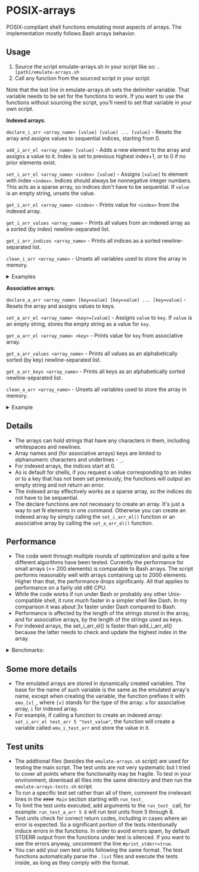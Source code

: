 # POSIX-arrays
POSIX-compliant shell functions emulating most aspects of arrays. The implementation mostly follows Bash arrays behavior.

## Usage
1) Source the script emulate-arrays.sh in your script like so: `. [path]/emulate-arrays.sh`
2) Call any function from the sourced script in your script.

Note that the last line in emulate-arrays.sh sets the delimiter variable. That variable needs to be set for the functions to work. If you want to use the functions without sourcing the script, you'll need to set that variable in your own script.

**Indexed arrays**:

`declare_i_arr <array_name> [value] [value] ... [value]` - Resets the array and assigns values to sequential indices, starting from 0.

`add_i_arr_el <array_name> [value]` - Adds a new element to the array and assigns a value to it. Index is set to previous highest index+1, or to 0 if no prior elements exist.

`set_i_arr_el <array_name> <index> [value]` - Assigns `[value]` to element with index `<index>`. Indices should always be nonnegative integer numbers. This acts as a sparse array, so indices don't have to be sequential. If `value` is an empty string, unsets the value.

`get_i_arr_el <array_name> <index>` - Prints value for `<index>` from the indexed array.

`get_i_arr_values <array_name>` - Prints all values from an indexed array as a sorted (by index) newline-separated list.

`get_i_arr_indices <array_name>` - Prints all indices as a sorted newline-separated list.

`clean_i_arr <array_name>` - Unsets all variables used to store the array in memory.

<details> <summary> Examples </summary>
Input:

```
set_i_arr_el test_arr 10 some_val
get_i_arr_el test_arr 10
```

Output: `some_val`

Input:

```
declare_i_arr test_arr val1 val2 "val 123 etc"
get_i_arr_el test_arr 2
```

Output: `val3 123 etc`
</details>

**Associative arrays**:

`declare_a_arr <array_name> [key=value] [key=value] ... [key=value]` - Resets the array and assigns values to keys.

`set_a_arr_el <array_name> <key>=[value]` - Assigns `value` to `key`. If `value` is an empty string, stores the empty string as a value for `key`.

`get_a_arr_el <array_name> <key>` - Prints value for `key` from associative array.

`get_a_arr_values <array_name>` - Prints all values as an alphabetically sorted (by key) newline-separated list.

`get_a_arr_keys <array_name>` - Prints all keys as an alphabetically sorted newline-separated list.

`clean_a_arr <array_name>` - Unsets all variables used to store the array in memory.

<details> <summary> Example </summary>

Input:

```
set_a_arr_el test_arr some_key="this is a test"
get_a_arr_el test_arr some_key
```

Output: `this is a test`
</details>

## Details
- The arrays can hold strings that have any characters in them, including whitespaces and newlines.
- Array names and (for associative arrays) keys are limited to alphanumeric characters and underlines - `_`.
- For indexed arrays, the indices start at 0.
- As is default for shells, if you request a value corresponding to an index or to a key that has not been set previously, the functions will output an empty string and not return an error.
- The indexed array effectively works as a sparse array, so the indices do not have to be sequential.
- The declare functions are not necessary to create an array. It's just a way to set N elements in one command. Otherwise you can create an indexed array by simply calling the `set_i_arr_el()` function or an associative array by calling the `set_a_arr_el()` function.

## Performance
- The code went through multiple rounds of optimization and quite a few different algorithms have been tested. Currently the performance for small arrays (<= 200 elements) is comparable to Bash arrays. The script performs reasonably well with arrays containing up to 2000 elements. Higher than that, the performance drops significanly. All that applies to performance on a fairly old x86 CPU.
- While the code works if run under Bash or probably any other Unix-compatible shell, it runs much faster in a simpler shell like Dash. In my comparison it was about 3x faster under Dash compared to Bash.
- Performance is affected by the length of the strings stored in the array, and for associative arrays, by the length of the strings used as keys.
- For indexed arrays, the set_i_arr_el() is faster than add_i_arr_el() because the latter needs to check and update the highest index in the array.

<details> <summary> Benchmarks: </summary>

Measured on i7-4770 with 40-character strings in each element. For associative arrays, measured with 16-18 character keys.

10 elements:

| Array type   |      Test                    | Time  |
| -------------|------------------------------|-------|
| Indexed      | set all elements one by one  | 1ms   |
| Indexed      | add all elements one by one  | 2ms   |
| Indexed      | get all elements one by one  | 1ms   |
| Indexed      | get all elements             | 2ms   |
| Associative  | set all elements one by one  | 1ms   |
| Associative  | get all elements one by one  | 1ms   |
| Associative  | get all elements             | 2ms   |

100 elements:

| Array type   |      Test                    | Time  |
| -------------|------------------------------|-------|
| Indexed      | set all elements one by one  | 3ms   |
| Indexed      | add all elements one by one  | 4ms   |
| Indexed      | get all elements one by one  | 3ms   |
| Indexed      | get all elements             | 2ms   |
| Associative  | set all elements one by one  | 3ms   |
| Associative  | get all elements one by one  | 3ms   |
| Associative  | get all elements             | 2ms   |

500 elements:

| Array type   |      Test                    | Time  |
| -------------|------------------------------|-------|
| Indexed      | set all elements one by one  | 10ms  |
| Indexed      | add all elements one by one  | 12ms  |
| Indexed      | get all elements one by one  | 7ms   |
| Indexed      | get all elements             | 3ms   |
| Associative  | set all elements one by one  | 12ms  |
| Associative  | get all elements one by one  | 8ms   |
| Associative  | get all elements             | 3ms   |

1000 elements:

| Array type   |      Test                    | Time  |
| -------------|------------------------------|-------|
| Indexed      | set all elements one by one  | 18ms  |
| Indexed      | add all elements one by one  | 22ms  |
| Indexed      | get all elements one by one  | 14ms  |
| Indexed      | get all elements             | 5ms   |
| Associative  | set all elements one by one  | 24ms  |
| Associative  | get all elements one by one  | 15ms  |
| Associative  | get all elements             | 5ms   |

2000 elements:

| Array type   |      Test                    | Time  |
| -------------|------------------------------|-------|
| Indexed      | set all elements one by one  | 38ms  |
| Indexed      | add all elements one by one  | 47ms  |
| Indexed      | get all elements one by one  | 18ms  |
| Indexed      | get all elements             | 10ms  |
| Associative  | set all elements one by one  | 55ms  |
| Associative  | get all elements one by one  | 30ms  |
| Associative  | get all elements             | 12ms  |

5000 elements:

| Array type   |      Test                    | Time  |
| -------------|------------------------------|-------|
| Indexed      | set all elements one by one  | 135ms |
| Indexed      | add all elements one by one  | 220ms |
| Indexed      | get all elements one by one  | 85ms  |
| Indexed      | get all elements             | 40ms  |
| Associative  | set all elements one by one  | 280ms |
| Associative  | get all elements one by one  | 85ms  |
| Associative  | get all elements             | 40ms  |

10000 elements:

| Array type   |      Test                    | Time  |
| -------------|------------------------------|-------|
| Indexed      | set all elements one by one  | 500ms |
| Indexed      | add all elements one by one  | 800ms |
| Indexed      | get all elements one by one  | 200ms |
| Indexed      | get all elements             | 130ms |
| Associative  | set all elements one by one  |1100ms |
| Associative  | get all elements one by one  | 210ms |
| Associative  | get all elements             | 120ms |

</details>

## Some more details
- The emulated arrays are stored in dynamically created variables. The base for the name of such variable is the same as the emulated array's name, except when creating the variable, the function prefixes it with `emu_[x]_`, where `[x]` stands for the type of the array: `a` for associative array, `i` for indexed array.
- For example, if calling a function to create an indexed array: `set_i_arr_el test_arr 5 "test_value"`, the function will create a variable called `emu_i_test_arr` and store the value in it.

## Test units
- The additional files (besides the `emulate-arrays.sh` script) are used for testing the main script. The test units are not very systematic but I tried to cover all points where the functionality may be fragile. To test in your environment, download all files into the same directory and then run the `emulate-arrays-tests.sh` script.
- To run a specific test set rather than all of them, comment the irrelevant lines in the `#### Main` section starting with `run_test_`
- To limit the test units executed, add arguments to the `run_test_` call, for example: `run_test_a_arr 5 8` will run test units from 5 through 8.
- Test units check for correct return codes, including in cases where an error is expected. So a significant portion of the tests intentionally induce errors in the functions. In order to avoid errors spam, by default STDERR output from the functions under test is silenced. If you want to see the errors anyway, uncomment the line `#print_stderr=true`.
- You can add your own test units following the same format. The test functions automatically parse the `.list` files and execute the tests inside, as long as they comply with the format.
